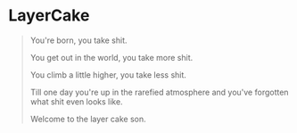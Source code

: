 # LayerCake

> You're born, you take shit.
> 
> You get out in the world, you take more shit.
> 
> You climb a little higher, you take less shit.
> 
> Till one day you're up in the rarefied atmosphere and you've forgotten what shit even looks like.
> 
> Welcome to the layer cake son.
